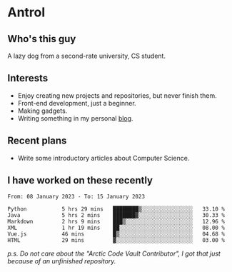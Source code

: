# Antrol

## Who's this guy

A lazy dog from a second-rate university, CS student.

## Interests

* Enjoy creating new projects and repositories, but never finish them.
* Front-end development, just a beginner.
* Making gadgets.
* Writing something in my personal [blog](https://blog.antrol.xyz/).

## Recent plans

* Write some introductory articles about Computer Science.

<!--
* Try to develop a website for [Anime4KCPP](https://github.com/TianZerL/Anime4KCPP).
* Develop a Markdown renderer which user can customize its css, of course it is GUI-based.~~(If I could finish  it before getting bored)~~
* Work with my [teammates](https://github.com/SWJTU-Lazy-Dogs).
* Find something interests me, as a hobby after finishing my ~~boring~~ homework.
-->

## I have worked on these recently

<!--START_SECTION:waka-->

```text
From: 08 January 2023 - To: 15 January 2023

Python           5 hrs 29 mins   ████████▒░░░░░░░░░░░░░░░░   33.10 %
Java             5 hrs 2 mins    ███████▓░░░░░░░░░░░░░░░░░   30.33 %
Markdown         2 hrs 9 mins    ███▒░░░░░░░░░░░░░░░░░░░░░   12.96 %
XML              1 hr 19 mins    ██░░░░░░░░░░░░░░░░░░░░░░░   08.00 %
Vue.js           46 mins         █▒░░░░░░░░░░░░░░░░░░░░░░░   04.68 %
HTML             29 mins         ▓░░░░░░░░░░░░░░░░░░░░░░░░   03.00 %
```

<!--END_SECTION:waka-->

*p.s.  Do not care about the "Arctic Code Vault Contributor", I got that just because of an unfinished repository.*

<!--
**qzmlgfj/qzmlgfj** is a ✨ _special_ ✨ repository because its `README.md` (this file) appears on your GitHub profile.

Here are some ideas to get you started:

- 🔭 I’m currently working on ...
- 🌱 I’m currently learning ...
- 👯 I’m looking to collaborate on ...
- 🤔 I’m looking for help with ...
- 💬 Ask me about ...
- 📫 How to reach me: ...
- 😄 Pronouns: ...
- ⚡ Fun fact: ...
-->
